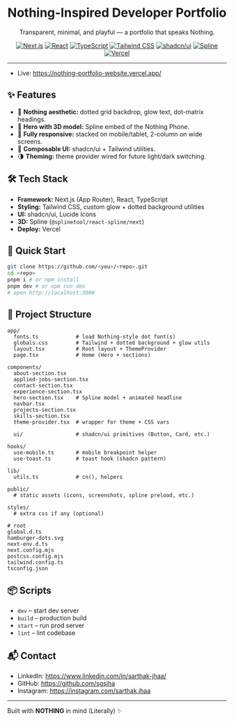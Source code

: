 <div align="center">

# Nothing-Inspired Developer Portfolio

Transparent, minimal, and playful — a portfolio that speaks Nothing.

[![Next.js](https://img.shields.io/badge/Next.js-000000?style=for-the-badge&logo=nextdotjs&logoColor=white)](https://nextjs.org)
[![React](https://img.shields.io/badge/React-20232a?style=for-the-badge&logo=react&logoColor=61DAFB)](https://react.dev)
[![TypeScript](https://img.shields.io/badge/TypeScript-3178C6?style=for-the-badge&logo=typescript&logoColor=white)](https://www.typescriptlang.org)
[![Tailwind CSS](https://img.shields.io/badge/Tailwind-38B2AC?style=for-the-badge&logo=tailwindcss&logoColor=white)](https://tailwindcss.com)
[![shadcn/ui](https://img.shields.io/badge/shadcn/ui-000000?style=for-the-badge)](https://ui.shadcn.com)
[![Spline](https://img.shields.io/badge/Spline-000000?style=for-the-badge&logo=spline&logoColor=white)](https://spline.design)
[![Vercel](https://img.shields.io/badge/Vercel-000000?style=for-the-badge&logo=vercel&logoColor=white)](https://vercel.com)

</div>

---

- Live: https://nothing-portfolio-website.vercel.app/

## ✨ Features

- 🔲 **Nothing aesthetic:** dotted grid backdrop, glow text, dot-matrix headings.
- 🎥 **Hero with 3D model:** Spline embed of the Nothing Phone.
- 📱 **Fully responsive:** stacked on mobile/tablet, 2-column on wide screens.
- 🧩 **Composable UI:** shadcn/ui + Tailwind utilities.
- 🌗 **Theming:** theme provider wired for future light/dark switching.

## 🛠 Tech Stack

- **Framework:** Next.js (App Router), React, TypeScript  
- **Styling:** Tailwind CSS, custom glow + dotted background utilities  
- **UI:** shadcn/ui, Lucide Icons  
- **3D:** Spline (`@splinetool/react-spline/next`)  
- **Deploy:** Vercel

## 🚀 Quick Start

```bash
git clone https://github.com/<you>/<repo>.git
cd <repo>
pnpm i # or npm install
pnpm dev # or npm run dev
# open http://localhost:3000
```

## 🧭 Project Structure

```
app/
  fonts.ts            # load Nothing-style dot font(s)
  globals.css         # Tailwind + dotted background + glow utils
  layout.tsx          # Root layout + ThemeProvider
  page.tsx            # Home (Hero + sections)

components/
  about-section.tsx
  applied-jobs-section.tsx
  contact-section.tsx
  experience-section.tsx
  hero-section.tsx    # Spline model + animated headline
  navbar.tsx
  projects-section.tsx
  skills-section.tsx
  theme-provider.tsx  # wrapper for theme + CSS vars

  ui/                 # shadcn/ui primitives (Button, Card, etc.)

hooks/
  use-mobile.ts       # mobile breakpoint helper
  use-toast.ts        # toast hook (shadcn pattern)

lib/
  utils.ts            # cn(), helpers

public/
  # static assets (icons, screenshots, spline preload, etc.)

styles/
  # extra css if any (optional)

# root
global.d.ts
hamburger-dots.svg
next-env.d.ts
next.config.mjs
postcss.config.mjs
tailwind.config.ts
tsconfig.json
```


## 📦 Scripts

- `dev` – start dev server  
- `build` – production build  
- `start` – run prod server  
- `lint` – lint codebase

## 📬 Contact

- LinkedIn: https://www.linkedin.com/in/sarthak-jhaa/  
- GitHub: https://github.com/sgsjha  
- Instagram: https://instagram.com/sarthak.jhaa

---

Built with **NOTHING** in mind (Literally)  ✨
